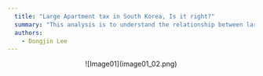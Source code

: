 ```yaml
---
  title: "Large Apartment tax in South Korea, Is it right?"
  summary: "This analysis is to understand the relationship between large apartment tax and other factors  in South Korea metrocities. Thoughout the analysis, I was able to find out there is correlation between average spending of the cities and ratio of large apartment is some what correlated, not much with the income."
  authors:
    - Dongjin Lee
---
```

<p align="center">
![Image01](image01_02.png)
